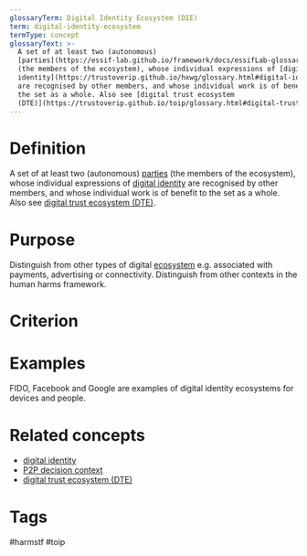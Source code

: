 ```yaml
---
glossaryTerm: Digital Identity Ecosystem (DIE)
term: digital-identity-ecosystem
termType: concept
glossaryText: >-
  A set of at least two (autonomous)
  [parties](https://essif-lab.github.io/framework/docs/essifLab-glossary#party)
  (the members of the ecosystem), whose individual expressions of [digital
  identity](https://trustoverip.github.io/hxwg/glossary.html#digital-identity)
  are recognised by other members, and whose individual work is of benefit to
  the set as a whole. Also see [digital trust ecosystem
  (DTE)](https://trustoverip.github.io/toip/glossary.html#digital-trust-ecosystem).
---
```

# Definition
A set of at least two (autonomous) [parties](https://essif-lab.github.io/framework/docs/essifLab-glossary#party) (the members of the ecosystem), whose individual expressions of [digital identity](https://trustoverip.github.io/hxwg/glossary.html#digital-identity) are recognised by other members, and whose individual work is of benefit to the set as a whole. Also see [digital trust ecosystem (DTE)](https://trustoverip.github.io/toip/glossary.html#digital-trust-ecosystem).
# Purpose
Distinguish from other types of digital [ecosystem]([https://essif-lab.github.io/framework/docs/essifLab-glossary#](https://essif-lab.github.io/framework/docs/essifLab-glossary#party)ecosystem) e.g. associated with payments, advertising or connectivity.  Distinguish from other contexts in the human harms framework.
# Criterion
# Examples
FIDO, Facebook and Google are examples of digital identity ecosystems for devices and people.
# Related concepts
* [digital identity](https://trustoverip.github.io/hxwg/glossary.html#digital-identity)
* [P2P decision context](https://trustoverip.github.io/hxwg/glossary.html#P2P-decision-context)
* [digital trust ecosystem (DTE)](https://trustoverip.github.io/toip/glossary.html#digital-trust-ecosystem)
# Tags  
 #harmstf  #toip